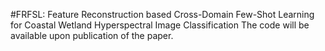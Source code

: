 #FRFSL: Feature Reconstruction based Cross-Domain Few-Shot Learning for Coastal Wetland Hyperspectral Image Classification
The code will be available upon publication of the paper.
